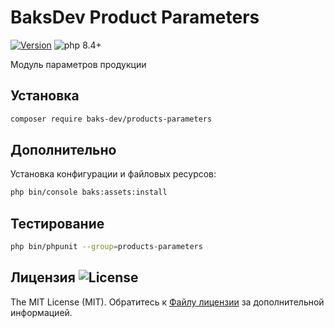 # BaksDev Product Parameters

[![Version](https://img.shields.io/badge/version-7.2.0-blue)](https://github.com/baks-dev/products-parameters/releases)
![php 8.4+](https://img.shields.io/badge/php-min%208.4-red.svg)

Модуль параметров продукции

## Установка

``` bash
composer require baks-dev/products-parameters
```

## Дополнительно

Установка конфигурации и файловых ресурсов:

``` bash
php bin/console baks:assets:install
```


## Тестирование

``` bash
php bin/phpunit --group=products-parameters
```


## Лицензия ![License](https://img.shields.io/badge/MIT-green)

The MIT License (MIT). Обратитесь к [Файлу лицензии](LICENSE.md) за дополнительной информацией.
